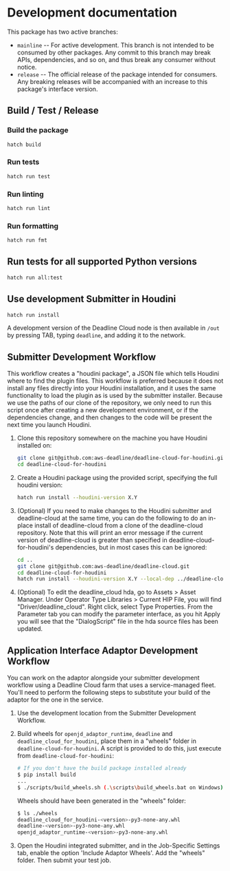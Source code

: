 # Development documentation

This package has two active branches:

- `mainline` -- For active development. This branch is not intended to be consumed by other packages. Any commit to this branch may break APIs, dependencies, and so on, and thus break any consumer without notice.
- `release` -- The official release of the package intended for consumers. Any breaking releases will be accompanied with an increase to this package's interface version.

## Build / Test / Release

### Build the package

```bash
hatch build
```

### Run tests

```bash
hatch run test
```

### Run linting

```bash
hatch run lint
```

### Run formatting

```bash
hatch run fmt
```

## Run tests for all supported Python versions

```bash
hatch run all:test
```

## Use development Submitter in Houdini

```bash
hatch run install
```
A development version of the Deadline Cloud node is then available in `/out` by pressing TAB, typing `deadline`, and adding it to the network.

## Submitter Development Workflow

This workflow creates a "houdini package", a JSON file which tells Houdini where to find the plugin files. This workflow is preferred because it does not install any files directly into your Houdini installation, and it uses the same functionality to load the plugin as is used by the submitter installer. Because we use the paths of our clone of the repository, we only need to run this script once after creating a new development environment, or if the dependencies change, and then changes to the code will be present the next time you launch Houdini.

1. Clone this repository somewhere on the machine you have Houdini installed on:

   ```sh
   git clone git@github.com:aws-deadline/deadline-cloud-for-houdini.git
   cd deadline-cloud-for-houdini
   ```

2. Create a Houdini package using the provided script, specifying the full houdini version:

   ```sh
   hatch run install --houdini-version X.Y
   ```

4. (Optional) If you need to make changes to the Houdini submitter and deadline-cloud at the same time, you can do the following to do an in-place install of deadline-cloud from a clone of the deadline-cloud repository. Note that this will print an error message if the current version of deadline-cloud is greater than specified in deadline-cloud-for-houdini's dependencies, but in most cases this can be ignored:

   ```sh
   cd ..
   git clone git@github.com:aws-deadline/deadline-cloud.git
   cd deadline-cloud-for-houdini
   hatch run install --houdini-version X.Y --local-dep ../deadline-cloud
   ```

5. (Optional) To edit the deadline_cloud hda, go to Assets > Asset Manager. Under Operator Type Libraries > Current HIP File, you will find "Driver/deadline_cloud". Right click, select Type Properties. From the Parameter tab you can modify the parameter interface, as you hit Apply you will see that the "DialogScript" file in the hda source files has been updated.

## Application Interface Adaptor Development Workflow

You can work on the adaptor alongside your submitter development workflow using a Deadline Cloud farm that uses a service-managed fleet. You'll need to perform the following steps to substitute your build of the adaptor for the one in the service.

1. Use the development location from the Submitter Development Workflow.
2. Build wheels for `openjd_adaptor_runtime`, `deadline` and `deadline_cloud_for_houdini`, place them in a "wheels" folder in `deadline-cloud-for-houdini`. A script is provided to do this, just execute from `deadline-cloud-for-houdini`:

   ```bash
   # If you don't have the build package installed already
   $ pip install build
   ...
   $ ./scripts/build_wheels.sh (.\scripts\build_wheels.bat on Windows)
   ```

   Wheels should have been generated in the "wheels" folder:

   ```bash
   $ ls ./wheels
   deadline_cloud_for_houdini-<version>-py3-none-any.whl
   deadline-<version>-py3-none-any.whl
   openjd_adaptor_runtime-<version>-py3-none-any.whl
   ```

3. Open the Houdini integrated submitter, and in the Job-Specific Settings tab, enable the option 'Include Adaptor Wheels'. Add the "wheels" folder. Then submit your test job.

